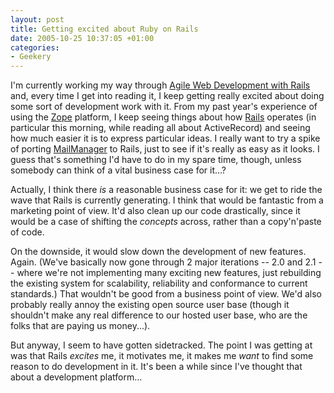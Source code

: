 ```yaml
---
layout: post
title: Getting excited about Ruby on Rails
date: 2005-10-25 10:37:05 +01:00
categories:
- Geekery
---
```

I'm currently working my way through <a href="http://www.amazon.co.uk/exec/obidos/ASIN/097669400X/mathieoftheen-21">Agile Web Development with Rails</a> and, every time I get into reading it, I keep getting really excited about doing some sort of development work with it.  From my past year's experience of using the <a href="http://www.zope.org/">Zope</a> platform, I keep seeing things about how <a href="http://www.rubyonrails.org/">Rails</a> operates (in particular this morning, while reading all about ActiveRecord) and seeing how much easier it is to express particular ideas.  I really want to try a spike of porting <a href="http://www.logicalware.com/">MailManager</a> to Rails, just to see if it's really as easy as it looks.  I guess that's something I'd have to do in my spare time, though, unless somebody can think of a vital business case for it...?

Actually, I think there <em>is</em> a reasonable business case for it: we get to ride the wave that Rails is currently generating.  I think that would be fantastic from a marketing point of view.  It'd also clean up our code drastically, since it would be a case of shifting the <em>concepts</em> across, rather than a copy'n'paste of code.

On the downside, it would slow down the development of new features.  Again.  (We've basically now gone through 2 major iterations -- 2.0 and 2.1 -- where we're not implementing many exciting new features, just rebuilding the existing system for scalability, reliability and conformance to current standards.)  That wouldn't be good from a business point of view.  We'd also probably really annoy the existing open source user base (though it shouldn't make any real difference to our hosted user base, who are the folks that are paying us money...).

But anyway, I seem to have gotten sidetracked.  The point I was getting at was that Rails <em>excites</em> me, it motivates me, it makes me <em>want</em> to find some reason to do development in it.  It's been a while since I've thought that about a development platform...
